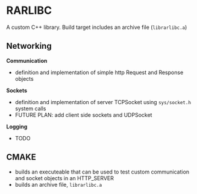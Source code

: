 # RARLIBC

A custom C++ library. Build target includes an archive file (`librarlibc.a`)

## Networking

**Communication**

- definition and implementation of simple http Request and Response objects

**Sockets**

- definition and implementation of server TCPSocket using `sys/socket.h` system calls
- FUTURE PLAN: add client side sockets and UDPSocket

**Logging**

- TODO

## CMAKE

- builds an executeable that can be used to test custom communication and socket objects in an HTTP_SERVER
- builds an archive file, `librarlibc.a`
